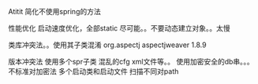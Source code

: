 Atitit 简化不使用spring的方法  

性能优化 启动速度优化，全部static 尽可能。。不要动态建立对象。。太慢

类库冲突法。。使用其子类混淆
  <dependency>
      <groupId>org.aspectj</groupId>
      <artifactId>aspectjweaver</artifactId>
      <version>1.8.9</version>
    </dependency>
    
版本冲突法 使用多个spr子类
混乱的cfg xml文件等。。
使用加密安全的db串。。。不标准对加密法
多个启动类和启动文件  扫描不同对path
